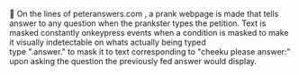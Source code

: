  On the lines of peteranswers.com , a prank webpage is made that tells answer to any question when the prankster types the petition. Text is masked constantly onkeypress events when a condition is masked to make it visually indetectable on whats actually being typed<br>
type ".answer." to mask it to text corresponding to "cheeku please answer:"<br>
upon asking the question the previously fed answer would display.<br>
